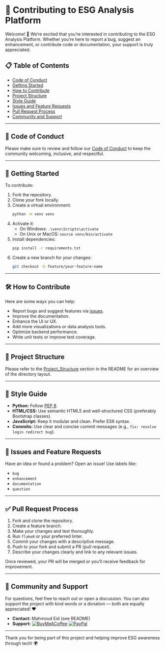 # 🤝 Contributing to ESG Analysis Platform

Welcome! 🎉 We’re excited that you’re interested in contributing to the ESG Analysis Platform. Whether you’re here to report a bug, suggest an enhancement, or contribute code or documentation, your support is truly appreciated.

## 📋 Table of Contents
- [Code of Conduct](#code-of-conduct)
- [Getting Started](#getting-started)
- [How to Contribute](#how-to-contribute)
- [Project Structure](#project-structure)
- [Style Guide](#style-guide)
- [Issues and Feature Requests](#issues-and-feature-requests)
- [Pull Request Process](#pull-request-process)
- [Community and Support](#community-and-support)

---

## 📜 Code of Conduct

Please make sure to review and follow our [Code of Conduct](https://opensource.guide/code-of-conduct/) to keep the community welcoming, inclusive, and respectful.

---

## 🚀 Getting Started

To contribute:
1. Fork the repository.
2. Clone your fork locally.
3. Create a virtual environment:
   ```bash
   python -m venv venv
   ```
4. Activate it:
   - On Windows: `.\venv\Scripts\activate`
   - On Unix or MacOS: `source venv/bin/activate`
5. Install dependencies:
   ```bash
   pip install -r requirements.txt
   ```
6. Create a new branch for your changes:
   ```bash
   git checkout -b feature/your-feature-name
   ```

---

## 🛠️ How to Contribute

Here are some ways you can help:
- Report bugs and suggest features via [issues](../../issues).
- Improve the documentation.
- Enhance the UI or UX.
- Add more visualizations or data analysis tools.
- Optimize backend performance.
- Write unit tests or improve test coverage.

---

## 🧱 Project Structure

Please refer to the [Project_Structure](README.md#project_structure) section in the README for an overview of the directory layout.

---

## 🎨 Style Guide

- **Python:** Follow [PEP 8](https://peps.python.org/pep-0008/).
- **HTML/CSS:** Use semantic HTML5 and well-structured CSS (preferably Bootstrap classes).
- **JavaScript:** Keep it modular and clean. Prefer ES6 syntax.
- **Commits:** Use clear and concise commit messages (e.g., `fix: resolve login redirect bug`).

---

## 🐛 Issues and Feature Requests

Have an idea or found a problem? Open an issue! Use labels like:
- `bug`
- `enhancement`
- `documentation`
- `question`

---

## ✅ Pull Request Process

1. Fork and clone the repository.
2. Create a feature branch.
3. Make your changes and test thoroughly.
4. Run `flake8` or your preferred linter.
5. Commit your changes with a descriptive message.
6. Push to your fork and submit a PR (pull request).
7. Describe your changes clearly and link to any relevant issues.

Once reviewed, your PR will be merged or you’ll receive feedback for improvement.

---

## 💬 Community and Support

For questions, feel free to reach out or open a discussion. You can also support the project with kind words or a donation — both are equally appreciated! ❤️

- **Contact:** Mahmoud Eid (see README)
- **Support:**
  [![BuyMeACoffee](https://img.shields.io/badge/Buy%20Me%20a%20Coffee-ffdd00?style=for-the-badge&logo=buy-me-a-coffee&logoColor=black)](https://buymeacoffee.com/Mahmoud.Madoo)
  [![PayPal](https://img.shields.io/badge/PayPal-00457C?style=for-the-badge&logo=paypal&logoColor=white)](https://paypal.me/mado999)
---

Thank you for being part of this project and helping improve ESG awareness through tech! 🌍
```
